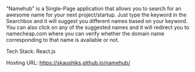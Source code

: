 "Namehub" is a Single-Page application that allows you to search for an awesome name for your next project/startup. Just type the keyword in the Searchbox and it will suggest you different names based on your keyword. You can also click on any of the suggested names and it will redirect you to namecheap.com where you can verify whether the domain name corresponding to that name is available or not.

Tech Stack: React.js

Hosting URL: https://skaushiks.github.io/namehub/
